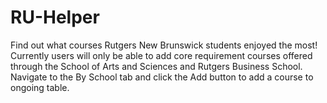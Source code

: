 # RU-Helper
Find out what courses Rutgers New Brunswick students enjoyed the most!
Currently users will only be able to add core requirement courses offered through the School of Arts and Sciences and Rutgers Business School.
Navigate to the By School tab and click the Add button to add a course to ongoing table.
